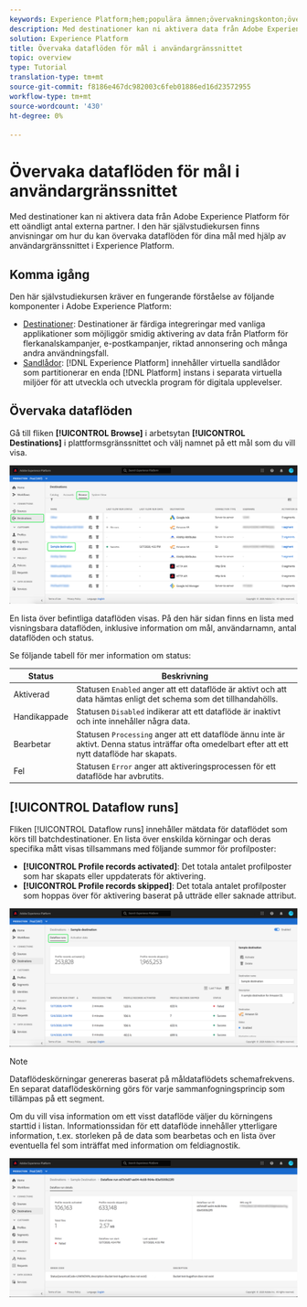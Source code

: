```yaml
---
keywords: Experience Platform;hem;populära ämnen;övervakningskonton;övervaka dataflöden;dataflöden;mål
description: Med destinationer kan ni aktivera data från Adobe Experience Platform för ett oändligt antal externa partner. I den här självstudiekursen finns anvisningar om hur du kan övervaka dataflöden för dina mål med hjälp av användargränssnittet i Experience Platform.
solution: Experience Platform
title: Övervaka dataflöden för mål i användargränssnittet
topic: overview
type: Tutorial
translation-type: tm+mt
source-git-commit: f8186e467dc982003c6feb01886ed16d23572955
workflow-type: tm+mt
source-wordcount: '430'
ht-degree: 0%

---
```



# Övervaka dataflöden för mål i användargränssnittet

Med destinationer kan ni aktivera data från Adobe Experience Platform för ett oändligt antal externa partner. I den här självstudiekursen finns anvisningar om hur du kan övervaka dataflöden för dina mål med hjälp av användargränssnittet i Experience Platform.

## Komma igång

Den här självstudiekursen kräver en fungerande förståelse av följande komponenter i Adobe Experience Platform:

- [Destinationer](../../destinations/home.md): Destinationer är färdiga integreringar med vanliga applikationer som möjliggör smidig aktivering av data från Platform för flerkanalskampanjer, e-postkampanjer, riktad annonsering och många andra användningsfall.
- [Sandlådor](../../sandboxes/home.md):  [!DNL Experience Platform] innehåller virtuella sandlådor som partitionerar en enda  [!DNL Platform] instans i separata virtuella miljöer för att utveckla och utveckla program för digitala upplevelser.

## Övervaka dataflöden

Gå till fliken **[!UICONTROL Browse]** i arbetsytan **[!UICONTROL Destinations]** i plattformsgränssnittet och välj namnet på ett mål som du vill visa.

![](../assets/ui/monitor-destinations/select-destination.png)

En lista över befintliga dataflöden visas. På den här sidan finns en lista med visningsbara dataflöden, inklusive information om mål, användarnamn, antal dataflöden och status.

Se följande tabell för mer information om status:

| Status | Beskrivning |
| ------ | ----------- |
| Aktiverad | Statusen `Enabled` anger att ett dataflöde är aktivt och att data hämtas enligt det schema som det tillhandahölls. |
| Handikappade | Statusen `Disabled` indikerar att ett dataflöde är inaktivt och inte innehåller några data. |
| Bearbetar | Statusen `Processing` anger att ett dataflöde ännu inte är aktivt. Denna status inträffar ofta omedelbart efter att ett nytt dataflöde har skapats. |
| Fel | Statusen `Error` anger att aktiveringsprocessen för ett dataflöde har avbrutits. |

## [!UICONTROL Dataflow runs]

Fliken [!UICONTROL Dataflow runs] innehåller mätdata för dataflödet som körs till batchdestinationer. En lista över enskilda körningar och deras specifika mått visas tillsammans med följande summor för profilposter:

- **[!UICONTROL Profile records activated]**: Det totala antalet profilposter som har skapats eller uppdaterats för aktivering.
- **[!UICONTROL Profile records skipped]**: Det totala antalet profilposter som hoppas över för aktivering baserat på utträde eller saknade attribut.

![](../assets/ui/monitor-destinations/dataflow-runs.png)

>[!NOTE]
>
>Dataflödeskörningar genereras baserat på måldataflödets schemafrekvens. En separat dataflödeskörning görs för varje sammanfogningsprincip som tillämpas på ett segment.

Om du vill visa information om ett visst dataflöde väljer du körningens starttid i listan. Informationssidan för ett dataflöde innehåller ytterligare information, t.ex. storleken på de data som bearbetas och en lista över eventuella fel som inträffat med information om feldiagnostik.

![](../assets/ui/monitor-destinations/dataflow.png)